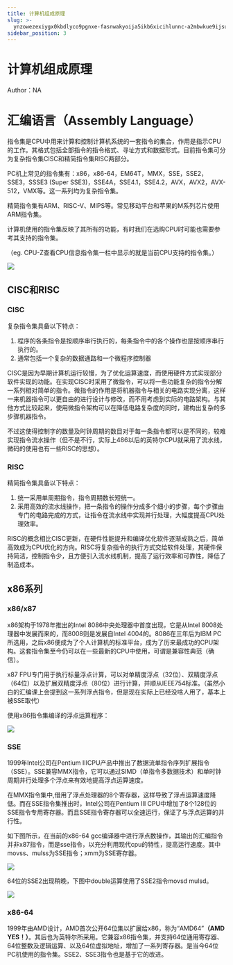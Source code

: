 ```yaml
---
title: 计算机组成原理
slug: >-
  ynzowezexiygx0kbdlyco9pgnxe-fasnwakyoija5ikb6xicihlunnc-a2mbwkue9ijsukkwoqwcpnsjnzc-aljvwvh25ifjrckwyvgcf8aynzg-aljvwv
sidebar_position: 3
---
```



# 计算机组成原理

Author：NA

# 汇编语言（Assembly Language）

指令集是CPU中用来计算和控制计算机系统的一套指令的集合，作用是指示CPU的工作。其格式包括全部指令的指令格式、寻址方式和数据形式。目前指令集可分为复杂指令集CISC和精简指令集RISC两部分。

PC机上常见的指令集有：x86，x86-64，EM64T，MMX，SSE，SSE2，SSE3，SSSE3 (Super SSE3)，SSE4A，SSE4.1，SSE4.2，AVX，AVX2，AVX-512，VMX等。这一系列均为复杂指令集。

精简指令集有ARM、RISC-V、MIPS等。常见移动平台和苹果的M系列芯片使用ARM指令集。

计算机使用的指令集反映了其所有的功能，有时我们在选购CPU时可能也需要参考其支持的指令集。

（eg. CPU-Z查看CPU信息指令集一栏中显示的就是当前CPU支持的指令集。）

<img src="/assets/IT9abJB0moHckRxGaSacW4Minwg.png" src-width="500" src-height="501" align="center"/>

## CISC和RISC

### CISC

复杂指令集具备以下特点：

1. 程序的各条指令是按顺序串行执行的，每条指令中的各个操作也是按顺序串行执行的。
2. 通常包括一个复杂的数据通路和一个微程序控制器

CISC是因为早期计算机运行较慢，为了优化运算速度，而使用硬件方式实现部分软件实现的功能。在实现CISC时采用了微指令，可以将一些功能复杂的指令分解一系列相对简单的指令。微指令的作用是将机器指令与相关的电路实现分离，这样一来机器指令可以更自由的进行设计与修改，而不用考虑到实际的电路架构。与其他方式比较起来，使用微指令架构可以在降低电路复杂度的同时，建构出复杂的多步骤机器指令。

不过这使得控制字的数量及时钟周期的数目对于每一条指令都可以是不同的，较难实现指令流水操作（但不是不行，实际上486以后的英特尔CPU就采用了流水线，微码的使用也有一些RISC的思想）。

### RISC

精简指令集具备以下特点：

1. 统一采用单周期指令，指令周期数长短统一。
2. 采用高效的流水线操作，把一条指令的操作分成多个细小的步骤，每个步骤由专门的电路完成的方式，让指令在流水线中实现并行处理，大幅度提高CPU处理效率。

RISC的概念相比CISC更新，在硬件性能提升和编译优化软件逐渐成熟之后，简单高效成为CPU优化的方向。RISC将复杂指令的执行方式交给软件处理，其硬件保持简洁，控制指令少，且方便引入流水线机制，提高了运行效率和可靠性，降低了制造成本。

## x86系列

### x86/x87

x86架构于1978年推出的Intel 8086中央处理器中首度出现，它是从Intel 8008处理器中发展而来的，而8008则是发展自Intel 4004的。8086在三年后为IBM PC所选用，之后x86便成为了个人计算机的标准平台，成为了历来最成功的CPU架构。这套指令集至今仍可以在一些最新的CPU中使用，可谓是兼容性典范（确信）。

x87 FPU专门用于执行标量浮点计算，可以对单精度浮点（32位）、双精度浮点（64位）以及扩展双精度浮点（80位）进行计算，并顺从IEEE754标准。（虽然小白的汇编课上会提到这一系列浮点指令，但是现在实际上已经没啥人用了，基本上被SSE取代）

使用x86指令集编译的浮点运算程序：

<img src="/assets/BmWjb7b4GoBYryxNlH7c0xOVnve.png" src-width="1282" src-height="573" align="center"/>

### SSE

1999年Intel公司在Pentium IIICPU产品中推出了数据流单指令序列扩展指令（SSE）。SSE兼容MMX指令，它可以通过SIMD（单指令多数据技术）和单时钟周期并行处理多个浮点来有效地提高浮点运算速度。

在MMX指令集中,借用了浮点处理器的8个寄存器，这样导致了浮点运算速度降低。而在SSE指令集推出时，Intel公司在Pentium III CPU中增加了8个128位的SSE指令专用寄存器。而且SSE指令寄存器可以全速运行，保证了与浮点运算的并行性。

如下图所示，在当前的x86-64 gcc编译器中进行浮点数操作，其输出的汇编指令并非x87指令，而是sse指令，以充分利用现代cpu的特性，提高运行速度。其中movss、mulss为SSE指令；xmm为SSE寄存器。

<img src="/assets/DQAvbIil4oyVUKxsd3gcse7unyh.png" src-width="1276" src-height="425" align="center"/>

64位的SSE2出现稍晚，下图中double运算使用了SSE2指令movsd mulsd。

<img src="/assets/AKphbxQNyoqG90xHPRIcjDcxn2f.png" src-width="1270" src-height="459" align="center"/>

### x86-64

1999年由AMD设计，AMD首次公开64位集以扩展给x86，称为“AMD64”<b>（AMD YES！）</b>。其后也为英特尔所采用。它兼容x86指令集，并支持64位通用寄存器、64位整数及逻辑运算、以及64位虚拟地址，增加了一系列寄存器。是当今64位PC机使用的指令集。SSE2、SSE3指令也是基于它的改进。

